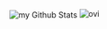 <img align="center" src="https://github-readme-stats.vercel.app/api?username=federicotoluzzo&include_all_commits=true&count_private=true&show_icons=true&line_height=20&title_color=6969A0&icon_color=000000&text_color=A1A1A1&bg_color=424269" alt="my Github Stats"/>

<img src="https://github-readme-stats.vercel.app/api/top-langs?username=federicotoluzzo&show_icons=true&locale=en&layout=donut&langs_count=20&theme=catppuccin-mocha" alt="ovi" />
<!--
**TuNisiAa-guy/TuNisiAa-guy** is a ✨ _special_ ✨ repository because its `README.md` (this file) appears on your GitHub profile.

Here are some ideas to get you started:

- 🔭 I’m currently working on ...
- 🌱 I’m currently learning ...
- 👯 I’m looking to collaborate on ...
- 🤔 I’m looking for help with ...
- 💬 Ask me about ...
- 📫 How to reach me: ...
- 😄 Pronouns: ...
- ⚡ Fun fact: ...
-->
